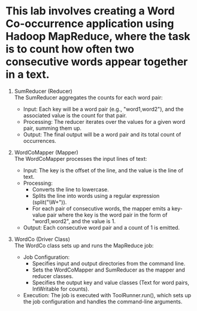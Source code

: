 # This lab involves creating a Word Co-occurrence application using Hadoop MapReduce, where the task is to count how often two consecutive words appear together in a text.

1. SumReducer (Reducer)<br>
The SumReducer aggregates the counts for each word pair:<br>

	- Input: Each key will be a word pair (e.g., "word1,word2"), and the associated value is the count for that pair.
	- Processing: The reducer iterates over the values for a given word pair, summing them up.
	- Output: The final output will be a word pair and its total count of occurrences.
	

2. WordCoMapper (Mapper)<br>
The WordCoMapper processes the input lines of text:<br>

	- Input: The key is the offset of the line, and the value is the line of text.
	- Processing:
		- Converts the line to lowercase.
		- Splits the line into words using a regular expression (split("\\W+")).
		- For each pair of consecutive words, the mapper emits a key-value pair where the key is the word pair in the form of "word1,word2", and the value is 1.
	- Output: Each consecutive word pair and a count of 1 is emitted.
	

3. WordCo (Driver Class)<br>
The WordCo class sets up and runs the MapReduce job:<br>

	- Job Configuration:
		- Specifies input and output directories from the command line.
		- Sets the WordCoMapper and SumReducer as the mapper and reducer classes.
		- Specifies the output key and value classes (Text for word pairs, IntWritable for counts).
	- Execution: The job is executed with ToolRunner.run(), which sets up the job configuration and handles the command-line arguments.